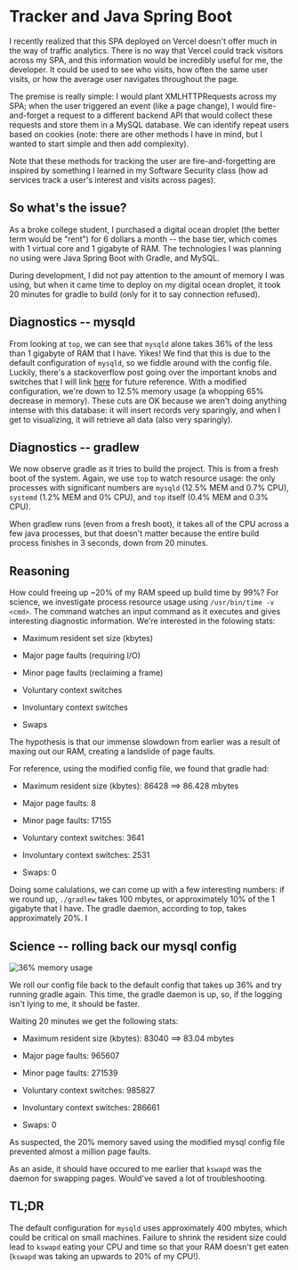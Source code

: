 # Tracker and Java Spring Boot

I recently realized that this SPA deployed on Vercel doesn't offer much in the way of traffic analytics. There is no way that Vercel could track visitors across my SPA, and this information would be incredibly useful for me, the developer. It could be used to see who visits, how often the same user visits, or how the average user navigates throughout the page.

The premise is really simple: I would plant XMLHTTPRequests across my SPA; when the user triggered an event (like a page change), I would fire-and-forget a request to a different backend API that would collect these requests and store them in a MySQL database. We can identify repeat users based on cookies (note: there are other methods I have in mind, but I wanted to start simple and then add complexity).

Note that these methods for tracking the user are fire-and-forgetting are inspired by something I learned in my Software Security class (how ad services track a user's interest and visits across pages).

## So what's the issue?

As a broke college student, I purchased a digital ocean droplet (the better term would be "rent") for 6 dollars a month -- the base tier, which comes with 1 virtual core and 1 gigabyte of RAM. The technologies I was planning no using were Java Spring Boot with Gradle, and MySQL.

During development, I did not pay attention to the amount of memory I was using, but when it came time to deploy on my digital ocean droplet, it took 20 minutes for gradle to build (only for it to say connection refused).

## Diagnostics -- mysqld

From looking at `top`, we can see that `mysqld` alone takes 36% of the less than 1 gigabyte of RAM that I have. Yikes! We find that this is due to the default configuration of `mysqld`, so we fiddle around with the config file. Luckily, there's a stackoverflow post going over the important knobs and switches that I will link [here](https://stackoverflow.com/questions/40189226/how-to-make-mysql-use-less-memory) for future reference. With a modified configuration, we're down to 12.5% memory usage (a whopping 65% decrease in memory). These cuts are OK because we aren't doing anything intense with this database: it will insert records very sparingly, and when I get to visualizing, it will retrieve all data (also very sparingly).

## Diagnostics -- gradlew

We now observe gradle as it tries to build the project. This is from a fresh boot of the system. Again, we use `top` to watch resource usage: the only processes with significant numbers are `mysqld` (12.5% MEM and 0.7% CPU), `systemd` (1.2% MEM and 0% CPU), and `top` itself (0.4% MEM and 0.3% CPU).

When gradlew runs (even from a fresh boot), it takes all of the CPU across a few java processes, but that doesn't matter because the entire build process finishes in 3 seconds, down from 20 minutes.

## Reasoning

How could freeing up ~20% of my RAM speed up build time by 99%? For science, we investigate process resource usage using `/usr/bin/time -v <cmd>`. The command watches an input command as it executes and gives interesting diagnostic information. We're interested in the folowing stats:

- Maximum resident set size (kbytes)

- Major page faults (requiring I/O)

- Minor page faults (reclaiming a frame)

- Voluntary context switches

- Involuntary context switches

- Swaps

The hypothesis is that our immense slowdown from earlier was a result of maxing out our RAM, creating a landslide of page faults.

For reference, using the modified config file, we found that gradle had:

- Maximum resident size (kbytes): 86428 ==> 86.428 mbytes

- Major page faults: 8

- Minor page faults: 17155

- Voluntary context switches: 3641

- Involuntary context switches: 2531

- Swaps: 0

Doing some calulations, we can come up with a few interesting numbers: if we round up, `./gradlew` takes 100 mbytes, or approximately 10% of the 1 gigabyte that I have. The gradle daemon, according to top, takes approximately 20%. I

## Science -- rolling back our mysql config

![36% memory usage](https://i.imgur.com/LqtxVHf.png)

We roll our config file back to the default config that takes up 36% and try running gradle again. This time, the gradle daemon is up, so, if the logging isn't lying to me, it should be faster.

Waiting 20 minutes we get the following stats:

- Maximum resident size (kbytes): 83040 ==> 83.04 mbytes

- Major page faults: 965607

- Minor page faults: 271539

- Voluntary context switches: 985827

- Involuntary context switches: 286661

- Swaps: 0

As suspected, the 20% memory saved using the modified mysql config file prevented almost a million page faults.

As an aside, it should have occured to me earlier that `kswapd` was the daemon for swapping pages. Would've saved a lot of troubleshooting.

## TL;DR

The default configuration for `mysqld` uses approximately 400 mbytes, which could be critical on small machines. Failure to shrink the resident size could lead to `kswapd` eating your CPU and time so that your RAM doesn't get eaten (`kswapd` was taking an upwards to 20% of my CPU!).
